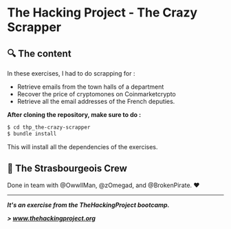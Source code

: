 # The Hacking Project - The Crazy Scrapper


## :mag: The content
In these exercises, I had to do scrapping for :
* Retrieve emails from the town halls of a department
* Recover the price of cryptomones on Coinmarketcrypto
* Retrieve all the email addresses of the French deputies.

**After cloning the repository, make sure to do :**
```sh
$ cd thp_the-crazy-scrapper
$ bundle install
```
This will install all the dependencies of the exercises.

## :european_post_office: The Strasbourgeois Crew
Done in team with @OwwllMan, @zOmegad, and @BrokenPirate. :heart:

<hr>

***It's an exercise from the TheHackingProject bootcamp.***

***> www.thehackingproject.org***
